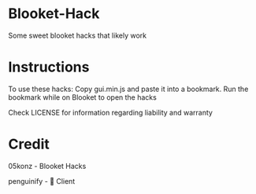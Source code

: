 # Blooket-Hack
Some sweet blooket hacks that likely work

# Instructions
To use these hacks: Copy gui.min.js and paste it into a bookmark. Run the bookmark while on Blooket to open the hacks

Check LICENSE for information regarding liability and warranty

# Credit
05konz - Blooket Hacks

penguinify - 🚗 Client
